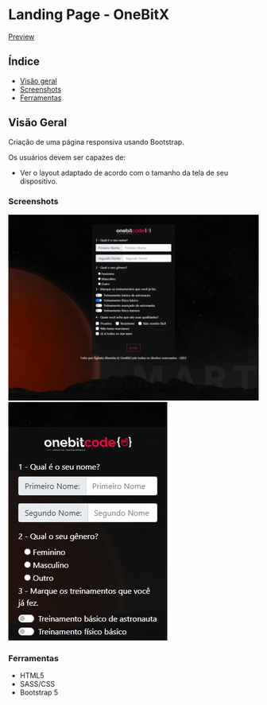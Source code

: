 # Landing Page - OneBitX
 [Preview](https://landing-onebit-x-ai9n.vercel.app/)

## Índice

- [Visão geral](#visão-geral)
- [Screenshots](#screenshots)
- [Ferramentas](#ferramentas)

## Visão Geral

Criação de uma página responsiva usando Bootstrap.

 Os usuários devem ser capazes de:

  - Ver o layout adaptado de acordo com o tamanho da tela de seu dispositivo.

### Screenshots

![Versão Desktop](./screenshots/127%20-%20Generic%20Laptop%20-%202022-09-23%20at%2010.51.02%20AM.jpg)
![Versão Mobile](./screenshots/127%20-%20iPhone%204%20-%202022-09-23%20at%2010.45.29%20AM.jpg)

### Ferramentas

- HTML5
- SASS/CSS
- Bootstrap 5
